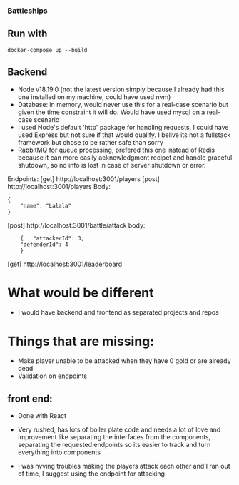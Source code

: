 ### Battleships

## Run with
```
docker-compose up --build
```

## Backend
- Node v18.19.0 (not the latest version simply because I already had this one installed on my machine, could have used nvm)
- Database: in memory, would never use this for a real-case scenario but given the time constraint it will do. Would have used mysql on a real-case scenario
- I used Node's default 'http' package for handling requests, I could have used Express but not sure if that would qualify. I belive its not a fullstack framework but chose to be rather safe than sorry
- RabbitMQ for queue processing, prefered this one instead of Redis because it can more easily acknowledgment recipet and handle graceful shutdown, so no info is lost in case of server shutdown or error.


Endpoints:
[get] http://localhost:3001/players
[post] http://localhost:3001/players
Body:
```
{
    "name": "Lalala"
} 
```

[post] http://localhost:3001/battle/attack
body:
```
    {   "attackerId": 3,
    "defenderId": 4
    }
```

[get] http://localhost:3001/leaderboard


# What would be different

- I would have backend and frontend as separated projects and repos

# Things that are missing:
- Make player unable to be attacked when they have 0 gold or are already dead
- Validation on endpoints



## front end:
- Done with React
- Very rushed, has lots of boiler plate code and needs a lot of love and improvement like separating the interfaces from the components, separating the requested endpoints so its easier to track and turn everything into components

- I was hvving troubles making the players attack each other and I ran out of time, I suggest using the endpoint for attacking